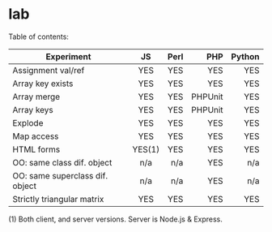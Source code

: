 lab
===
Table of contents:

| Experiment                      | JS        | Perl      | PHP       | Python    |
| ---------------------------     |:---------:| ---------:| ---------:| ---------:|
| Assignment val/ref              | YES       | YES       | YES       | YES       |
| Array key exists                | YES       | YES       | YES       | YES       |
| Array merge                     | YES       | YES       | PHPUnit   | YES       |
| Array keys                      | YES       | YES       | PHPUnit   | YES       |
| Explode                         | YES       | YES       | YES       | YES       |
| Map access                      | YES       | YES       | YES       | YES       |
| HTML forms                      | YES(1)    | YES       | YES       | YES       |
| OO: same class dif. object      | n/a       | n/a       | YES       | n/a       |
| OO: same superclass dif. object | n/a       | n/a       | YES       | n/a       |
| Strictly triangular matrix      | YES       | YES       | YES       | YES       |

(1) Both client, and server versions. Server is Node.js & Express.
